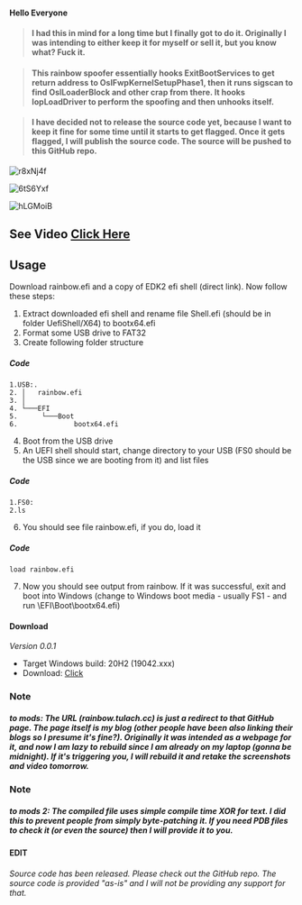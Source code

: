 #### Hello Everyone 


> #### I had this in mind for a long time but I finally got to do it. Originally I was intending to either keep it for myself or sell it, but you know what? Fuck it.

> #### This rainbow spoofer essentially hooks ExitBootServices to get return address to OslFwpKernelSetupPhase1, then it runs sigscan to find OslLoaderBlock and other crap from  there. It hooks IopLoadDriver to perform the spoofing and then unhooks itself.

> #### I have decided not to release the source code yet, because I want to keep it fine for some time until it starts to get flagged. Once it gets flagged, I will publish the source code. The source will be pushed to this GitHub repo.

![r8xNj4f](https://user-images.githubusercontent.com/85826349/126073571-3c35c50f-fe28-4fd2-a640-728b2a5da5f1.png)

![6tS6Yxf](https://user-images.githubusercontent.com/85826349/126073581-8360fde5-c8e8-46b4-bcf7-cf3d8bb8345a.png)

![hLGMoiB](https://user-images.githubusercontent.com/85826349/126073582-93669e82-0712-434c-bf81-99265633e031.png)




## See Video [Click Here](https://streamable.com/dg1tew)


## Usage
Download rainbow.efi and a copy of EDK2 efi shell (direct link). Now follow these steps:

1. Extract downloaded efi shell and rename file Shell.efi (should be in folder UefiShell/X64) to bootx64.efi
2. Format some USB drive to FAT32
3. Create following folder structure

##### Code

```
1.USB:.
2. │   rainbow.efi
3. │
4. └───EFI
5.      └───Boot
6.              bootx64.efi
```
4. Boot from the USB drive
5. An UEFI shell should start, change directory to your USB (FS0 should be the USB since we are booting from it) and list files

##### Code

```
1.FS0:
2.ls
```

6. You should see file rainbow.efi, if you do, load it

##### Code

```
load rainbow.efi
```

7. Now you should see output from rainbow. If it was successful, exit and boot into Windows (change to Windows boot media - usually FS1 - and run \EFI\Boot\bootx64.efi)

#### Download

*Version 0.0.1*

- Target Windows build: 20H2 (19042.xxx)
- Download: [Click](https://github.com/SmurfsCC/-Rainbow---EFI/releases/tag/Rainbow)


### Note 

##### to mods: The URL (rainbow.tulach.cc) is just a redirect to that GitHub page. The page itself is my blog (other people have been also linking their blogs so I presume it's fine?). Originally it was intended as a webpage for it, and now I am lazy to rebuild since I am already on my laptop (gonna be midnight). If it's triggering you, I will rebuild it and retake the screenshots and video tomorrow.

### Note

##### to mods 2: The compiled file uses simple compile time XOR for text. I did this to prevent people from simply byte-patching it. If you need PDB files to check it (or even the source) then I will provide it to you.

**EDIT**

###### Source code has been released. Please check out the GitHub repo. The source code is provided "as-is" and I will not be providing any support for that.

              
